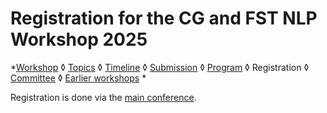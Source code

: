# Registration for the CG and FST NLP Workshop 2025

*[Workshop](index.md) ◊ [Topics](topics.md) ◊ [Timeline](dates.md) ◊ [Submission](submission.md) ◊ [Program](program.md) ◊ Registration ◊ [Committee](programcommittee.md)  ◊ [Earlier workshops](../cgworkshoplist.md) *

Registration is done via the [main conference](https://www.nodalida-bhlt2025.eu/registration).

